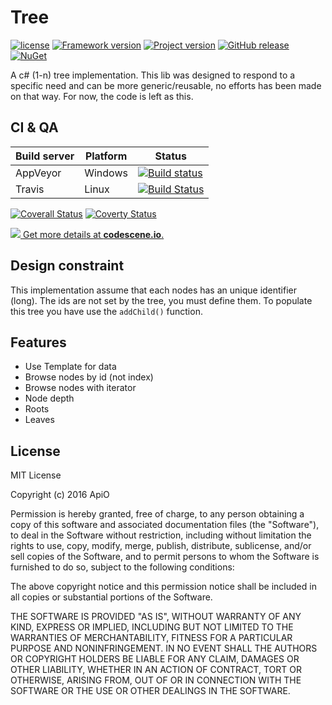 # Tree

[![license](https://img.shields.io/github/license/mashape/apistatus.svg)](https://github.com/ApiO/Tree/blob/master/LICENSE) [![Framework version](https://img.shields.io/badge/.Net-3.5-brightgreen.svg)](https://fr.wikipedia.org/wiki/Microsoft_.NET) [![Project version](https://img.shields.io/badge/VS-2015-brightgreen.svg)](https://www.visualstudio.com/) [![GitHub release](https://img.shields.io/github/release/ApiO/Tree.svg)](https://github.com/ApiO/Tree/releases) [![NuGet](https://img.shields.io/nuget/v/Tree.svg)](https://www.nuget.org/packages/Tree)

A c# (1-n) tree implementation.
This lib was designed to respond to a specific need and can be more generic/reusable, no efforts has been made on that way. For now, the code is left as this.


## CI & QA

| Build server                | Platform     | Status                                                                                                                    |
|-----------------------------|--------------|---------------------------------------------------------------------------------------------------------------------------|
| AppVeyor                    | Windows      | [![Build status](https://ci.appveyor.com/api/projects/status/o1veopcf7g5syuy2/branch/master?svg=true)](https://ci.appveyor.com/project/ApiO/tree/branch/master)      |
| Travis                      | Linux | [![Build Status](https://travis-ci.org/ApiO/Tree.svg?branch=master)](https://travis-ci.org/ApiO/Tree) |

[![Coverall Status](https://coveralls.io/repos/github/ApiO/Tree/badge.svg?branch=master)](https://coveralls.io/github/ApiO/Tree?branch=master)
[![Coverty Status](https://img.shields.io/coverity/scan/13734.svg)](https://scan.coverity.com/projects/apio-tree)

[![](https://codescene.io/projects/3688/status.svg) Get more details at **codescene.io**.](https://codescene.io/projects/3688/jobs/latest-successful/results)

## Design constraint

This implementation assume that each nodes has an unique identifier (long). The ids are not set by the tree, you must define them.
To populate this tree you have use the `addChild()` function.


## Features

- Use Template for data
- Browse nodes by id (not index)
- Browse nodes with iterator
- Node depth
- Roots
- Leaves


## License

MIT License

Copyright (c) 2016 ApiO

Permission is hereby granted, free of charge, to any person obtaining a copy
of this software and associated documentation files (the "Software"), to deal
in the Software without restriction, including without limitation the rights
to use, copy, modify, merge, publish, distribute, sublicense, and/or sell
copies of the Software, and to permit persons to whom the Software is
furnished to do so, subject to the following conditions:

The above copyright notice and this permission notice shall be included in all
copies or substantial portions of the Software.

THE SOFTWARE IS PROVIDED "AS IS", WITHOUT WARRANTY OF ANY KIND, EXPRESS OR
IMPLIED, INCLUDING BUT NOT LIMITED TO THE WARRANTIES OF MERCHANTABILITY,
FITNESS FOR A PARTICULAR PURPOSE AND NONINFRINGEMENT. IN NO EVENT SHALL THE
AUTHORS OR COPYRIGHT HOLDERS BE LIABLE FOR ANY CLAIM, DAMAGES OR OTHER
LIABILITY, WHETHER IN AN ACTION OF CONTRACT, TORT OR OTHERWISE, ARISING FROM,
OUT OF OR IN CONNECTION WITH THE SOFTWARE OR THE USE OR OTHER DEALINGS IN THE
SOFTWARE.
